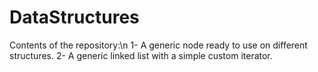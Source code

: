 # DataStructures
Contents of the repository:\n
1- A generic node ready to use on different structures.
2- A generic linked list with a simple custom iterator.
